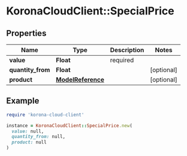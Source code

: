 # KoronaCloudClient::SpecialPrice

## Properties

| Name | Type | Description | Notes |
| ---- | ---- | ----------- | ----- |
| **value** | **Float** | required |  |
| **quantity_from** | **Float** |  | [optional] |
| **product** | [**ModelReference**](ModelReference.md) |  | [optional] |

## Example

```ruby
require 'korona-cloud-client'

instance = KoronaCloudClient::SpecialPrice.new(
  value: null,
  quantity_from: null,
  product: null
)
```

